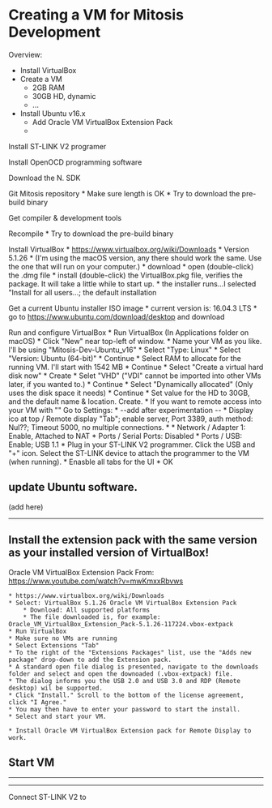# Creating a VM for Mitosis Development

Overview:
* Install VirtualBox
* Create a VM
    * 2GB RAM
    * 30GB HD, dynamic
    * ...
* Install Ubuntu v16.x
    * Add Oracle VM VirtualBox Extension Pack
    * 
Install ST-LINK V2 programer


Install OpenOCD programming software


Download the N. SDK


Git Mitosis repository
    * Make sure length is OK
    * Try to download the pre-build binary
    
Get compiler & development tools

Recompile
    * Try to download the pre-build binary







Install VirtualBox
    * https://www.virtualbox.org/wiki/Downloads
    * Version 5.1.26
    * (I'm using the macOS version, any there should work the same. Use the one that will run on your computer.)
        * download
        * open (double-click) the .dmg file
        * install (double-click) the VirtualBox.pkg file, verifies the package. It will take a little while to start up.
        * the installer runs...I selected "Install for all users...; the default installation

Get a current Ubuntu installer ISO image
    * current version is: 16.04.3 LTS
    * go to https://www.ubuntu.com/download/desktop and download

Run and configure VirtualBox
    * Run VirtualBox (In Applications folder on macOS)
    * Click "New" near top-left of window.
    * Name your VM as you like. I'll be using "Mitosis-Dev-Ubuntu_v16"
    * Select "Type: Linux"
    * Select "Version: Ubuntu (64-bit)"
    * Continue
    * Select RAM to allocate for the running VM. I'll start with 1542 MB
    * Continue
    * Select "Create a virtual hard disk now"
    * Create
    * Selet "VHD" ("VDI" cannot be imported into other VMs later, if you wanted to.)
    * Continue
    * Select "Dynamically allocated" (Only uses the disk space it needs)
    * Continue
    * Set value for the HD to 30GB, and the default name & location. Create.
    * If you want to remote access into your VM with "" Go to Settings:
        * --add after experimentation --
        * Display ico at top / Remote display "Tab"; enable server, Port 3389, auth method: Nul??; Timeout 5000, no multiple connections.
        * 
    * Network / Adapter 1: Enable, Attached to NAT
    * Ports / Serial Ports: Disabled
    * Ports / USB: Enable; USB 1.1
    * Plug in your ST-LINK V2 programmer. Click the USB and "+" icon. Select the ST-LINK device to attach the programmer to the VM (when running).
    * Enasble all tabs for the UI
    * OK


## update Ubuntu software.

(add here)

-------------------------------------------

## Install the extension pack with the same version as your installed version of VirtualBox!
Oracle VM VirtualBox Extension Pack
From: https://www.youtube.com/watch?v=mwKmxxRbvws

    * https://www.virtualbox.org/wiki/Downloads
    * Select: VirtualBox 5.1.26 Oracle VM VirtualBox Extension Pack
        * Download: All supported platforms
        * The file downloaded is, for example: Oracle_VM_VirtualBox_Extension_Pack-5.1.26-117224.vbox-extpack
    * Run VirtualBox
    * Make sure no VMs are running
    * Select Extensions "Tab"
    * To the right of the "Extensions Packages" list, use the "Adds new package" drop-down to add the Extension pack.
    * A standard open file dialog is presented, navigate to the downloads folder and select and open the downoaded (.vbox-extpack) file.
    * The dialog informs you the USB 2.0 and USB 3.0 and RDP (Remote desktop) wil be supported.
    * Click "Install." Scroll to the bottom of the license agreement, click "I Agree."
    * You may then have to enter your password to start the install.
    * Select and start your VM.

    * Install Oracle VM VirtualBox Extension pack for Remote Display to work. 
Start VM
-------------------------------------------


-------------------------------------------
-------------------------------------------
Connect ST-LINK V2 to 
